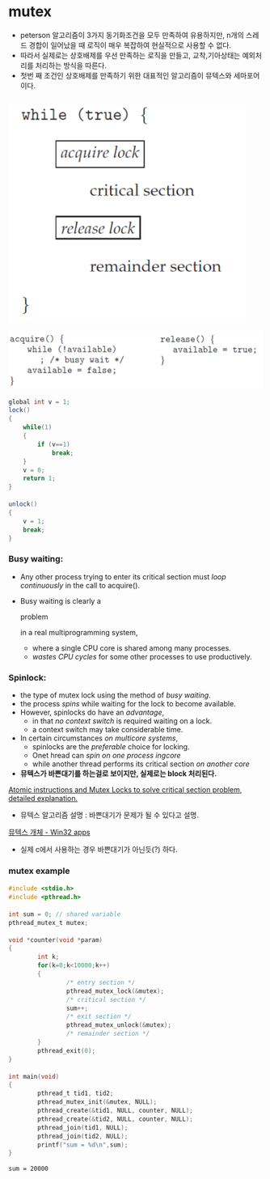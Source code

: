 # mutex

- peterson 알고리즘이 3가지 동기화조건을 모두 만족하여 유용하지만, n개의 스레드 경합이 일어났을 때 로직이 매우 복잡하여 현실적으로 사용할 수 없다.
- 따라서 실제로는 상호배제를 우선 만족하는 로직을 만들고, 교착,기아상태는 예외처리를 처리하는 방식을 따른다.
- 첫번 째 조건인 상호배제를 만족하기 위한 대표적인 알고리즘이 뮤텍스와 세마포어 이다.

## 

![스크린샷 2023-08-24 오후 5.39.13](../img/mutex-01.png)

![스크린샷 2023-08-24 오후 5.39.22](../img/mutex-02.png)



```java
global int v = 1;
lock()
{
    while(1)
    {
        if (v==1)
            break;
    }
    v = 0;
    return 1;
}

unlock()
{
    v = 1;
    break;
}
```



### **Busy waiting**:

- Any other process trying to enter its critical section must *loop continuously* in the call to acquire().

- Busy waiting is clearly a 

  problem

   in a real multiprogramming system,

  - where a single CPU core is shared among many processes.
  - *wastes CPU cycles* for some other processes to use productively.

### **Spinlock**:

- the type of mutex lock using the method of *busy waiting*.
- the process *spins* while waiting for the lock to become available.
- However, spinlocks do have an *advantage*,
  - in that *no context switch* is required waiting on a lock.
  - a context switch may take considerable time.
- In certain circumstances *on multicore systems*,
  - spinlocks are the *preferable* choice for locking.
  - Onet hread can *spin on one process ingcore*
  - while another thread performs its critical section *on another core*
- **뮤텍스가 바쁜대기를 하는걸로 보이지만, 실제로는 block 처리된다.** 



[Atomic instructions and Mutex Locks to solve critical section problem, detailed explanation.](https://www.youtube.com/watch?v=q_Af4I6JH7s)

- 뮤텍스 알고리즘 설명 :  바쁜대기가 문제가 될 수 있다고 설명.

[뮤텍스 개체 - Win32 apps](https://learn.microsoft.com/ko-kr/windows/win32/sync/mutex-objects)

- 실제 c에서 사용하는 경우 바쁜대기가 아닌듯(?) 하다.



### mutex example

~~~c
#include <stdio.h>
#include <pthread.h>

int sum = 0; // shared variable 
pthread_mutex_t mutex;

void *counter(void *param)
{
        int k; 
        for(k=0;k<10000;k++)
        {
                /* entry section */
                pthread_mutex_lock(&mutex);
                /* critical section */
                sum++;
                /* exit section */
                pthread_mutex_unlock(&mutex);
                /* remainder section */
        }
        pthread_exit(0);
}

int main(void)
{
        pthread_t tid1, tid2;
        pthread_mutex_init(&mutex, NULL);
        pthread_create(&tid1, NULL, counter, NULL);
        pthread_create(&tid2, NULL, counter, NULL);
        pthread_join(tid1, NULL);
        pthread_join(tid2, NULL);
        printf("sum = %d\n",sum);        
}
~~~

~~~
sum = 20000
~~~

